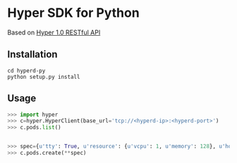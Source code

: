# Hyper SDK for Python

Based on [Hyper 1.0 RESTful API](https://docs.hypercontainer.io/reference/api.html)

## Installation
```shell
cd hyperd-py
python setup.py install
```

## Usage
```python
>>> import hyper
>>> c=hyper.HyperClient(base_url='tcp://<hyperd-ip>:<hyperd-port>')
>>> c.pods.list()


>>> spec={u'tty': True, u'resource': {u'vcpu': 1, u'memory': 128}, u'hostname': u'busybox01', u'command': u'/bin/sh', u'id': u'box03', u'containers': [{u'image': u'busybox:latest', u'name': u'b1'}]}
>>> c.pods.create(**spec)
